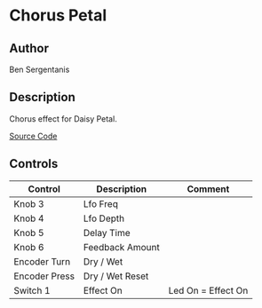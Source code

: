 # Chorus Petal

## Author

Ben Sergentanis

## Description

Chorus effect for Daisy Petal.

[Source Code](https://github.com/electro-smith/DaisyExamples/tree/master/petal/chorus)

## Controls

| Control | Description | Comment |
| --- | --- | --- |
| Knob 3 | Lfo Freq | |
| Knob 4 | Lfo Depth | |
| Knob 5 | Delay Time | |
| Knob 6 | Feedback Amount | |
| Encoder Turn | Dry / Wet | |
| Encoder Press | Dry / Wet Reset | |
| Switch 1 | Effect On | Led On = Effect On |